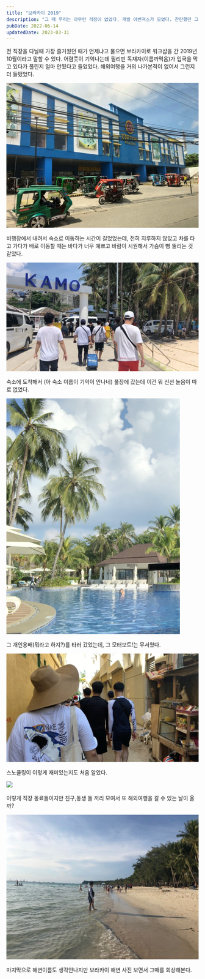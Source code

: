 ```yaml
---
title: "보라카이 2019"
description: "그 때 우리는 아무런 걱정이 없었다. 개발 어벤져스가 모였다. 찬란했던 그 때를 회상해본다. 인싸들이 모인 회사! 인데발자들의 워크샵!"
pubDate: 2022-06-14
updatedDate: 2023-03-31
---
```


전 직장을 다닐때 가장 즐거웠던 때가 언제냐고 물으면 보라카이로 워크샵을 간 2019년 10월이라고 말할 수 있다. 어렴풋이 기억나는데 필리핀 독재자(이름까먹음)가 입국을 막고 있다가 풀린지 얼마 안됬다고 들었었다. 해외여행을 거의 나가본적이 없어서 그런지 더 들떴었다.

![](/content/images/2022/06/DB136FB4-5485-4958-8FE8-DDA73BBF5911_1_105_c.jpeg)

비행장에서 내려서 숙소로 이동하는 시간이 길었었는데, 전혀 지루하지 않았고 차를 타고 가다가 배로 이동할 때는 바다가 너무 예쁘고 바람이 시원해서 가슴이 뻥 뚤리는 것 같았다.

![](/content/images/2022/06/3FA51EA3-3B1E-4B97-AE80-CDBD3FBFFC7A_1_105_c.jpeg)

숙소에 도착해서 (아 숙소 이름이 기억이 안나네) 풀장에 갔는데 이건 뭐 신선 놀음이 따로 없었다.

![](/content/images/2022/06/DraggedImage.png)

그 개인용배(뭐라고 하지?)를 타러 갔었는데, 그 모터보트!는 무서웠다.

![](/content/images/2022/06/620B2FC7-97FA-46FA-87B1-E860BC8C43D6_1_105_c.jpeg)

스노쿨링이 이렇게 재미있는지도 처음 알았다.

![](/content/images/2022/06/E51FDEE7-86B9-44EF-B7C0-C86EDE2B55CB_1_102_o.jpeg)

이렇게 직장 동료들이지만 친구,동생 들 끼리 모여서 또 해외여행을 갈 수 있는 날이 올까?

![](/content/images/2022/06/749847D4-4AF1-4A16-A694-5461A1154B07_1_105_c.jpeg)

마지막으로 해변이름도 생각안나지만 보라카이 해변 사진 보면서 그때를 회상해본다.